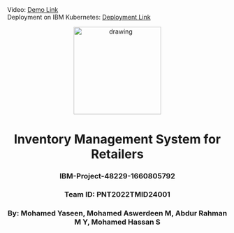 ##
Video: <a href="https://youtu.be/_hLiYkcaeko"> Demo Link</a><br>
Deployment on IBM Kubernetes: <a href="http://159.122.183.25:32672/">Deployment Link</a>

<div align="center">
  <img src="https://upload.wikimedia.org/wikipedia/commons/5/51/IBM_logo.svg"  align="center" alt="drawing" width="200" />
  <br/>
   <h1>Inventory Management System for Retailers</h1>
   <h3>IBM-Project-48229-1660805792</h3>
   <h3>Team ID: PNT2022TMID24001</h3>
   <h3>By: Mohamed Yaseen, Mohamed Aswerdeen M, Abdur Rahman M Y, Mohamed Hassan S </h3>
</div>
